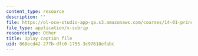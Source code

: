 ```yaml
---
content_type: resource
description: ''
file: https://ol-ocw-studio-app-qa.s3.amazonaws.com/courses/14-01-principles-of-microeconomics-fall-2018/868ecd42277bdfc017553c97618efabc_ftmvsahQ6Wo.srt
file_type: application/x-subrip
resourcetype: Other
title: 3play caption file
uid: 868ecd42-277b-dfc0-1755-3c97618efabc
---
```

